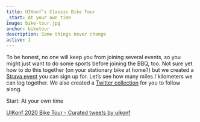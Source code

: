 ```yaml
---
title: UIKonf’s Classic Bike Tour
_start: At your own time
image: bike-tour.jpg
anchor: biketour
description: Some things never change 
active: 1
---
```



To be honest, no one will keep you from joining several events, so you might just want to do some sports before joining the BBQ, too. Not sure yet how to do this together (on your stationary bike at home?) but we created a [Strava event](https://www.strava.com/clubs/603614/group_events/681330) you can sign up for. Let’s see how many miles / kilometers we can log together. We also created a [Twitter collection](https://twitter.com/uikonf/timelines/1261577453937610753) for you to follow along. 

Start: At your own time

<a class="twitter-timeline" data-width="890" data-height="800" href="https://twitter.com/uikonf/timelines/1261577453937610753?ref_src=twsrc%5Etfw">UIKonf 2020 Bike Tour - Curated tweets by uikonf</a> <script async src="https://platform.twitter.com/widgets.js" charset="utf-8"></script>